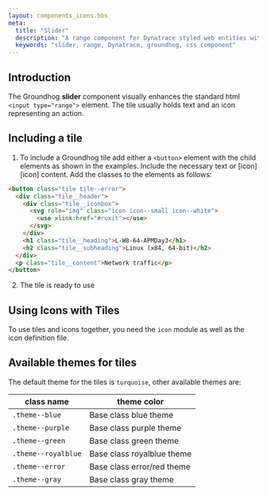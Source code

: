 ```yaml
---
layout: components_icons.hbs
meta:
  title: "Slider"
  description: "A range component for Dynatrace styled web entities with css and markup examples."
  keywords: "slider, range, Dynatrace, groundhog, css component"
---
```



## Introduction
The Groundhog **slider** component visually enhances the standard html `<input type="range">` element. The tile usually holds text and an icon representing an action.

## Including a tile
1. To include a Groundhog tile add either a `<button>` element with the child elements as shown in the examples. Include the necessary text or [icon][icon] content. Add the classes to the elements as follows:
```html
<button class="tile tile--error">
  <div class="tile__header">
    <div class="tile__iconbox">
      <svg role="img" class="icon icon--small icon--white">
        <use xlink:href="#ruxit"></use>
      </svg>
    </div>
    <h1 class="tile__heading">L-W8-64-APMDay3</h1>
    <h2 class="tile__subheading">Linux (x84, 64-bit)</h2>
  </div>
  <p class="tile__content">Network traffic</p>
</button>
```

2. The tile is ready to use


## Using Icons with Tiles

To use tiles and icons together, you need the `icon` module as well as the
icon definition file.


## Available themes for tiles

The default theme for the tiles is `turquoise`, other available themes are:

| class name | theme color |
|------------|--------|
| `.theme--blue` | Base class blue theme |
| `.theme--purple` | Base class purple theme |
| `.theme--green` | Base class green theme |
| `.theme--royalblue` | Base class royalblue theme  |
| `.theme--error` | Base class error/red theme  |
| `.theme--gray` | Base class gray theme  |
